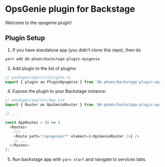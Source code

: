 # OpsGenie plugin for Backstage

Welcome to the opsgenie plugin!

## Plugin Setup

1. If you have standalone app (you didn't clone this repo), then do

```bash
yarn add @k-phoen/backstage-plugin-opsgenie
```

3. Add plugin to the list of plugins:

```ts
// packages/app/src/plugins.ts
export { plugin as PluginOpsgenie } from '@k-phoen/backstage-plugin-opsgenie';
```

4. Expose the plugin to your Backstage instance:

```ts
// packages/app/src/App.tsx
import { Router as OpsGenieRouter } from '@k-phoen/backstage-plugin-opsgenie';

// ...

const AppRoutes = () => (
  <Routes>
    /// ...
    <Route path="/opsgenie/*" element={<OpsGenieRouter />} />
    // ...
  </Routes>
);
```

5. Run backstage app with `yarn start` and navigate to services tabs.